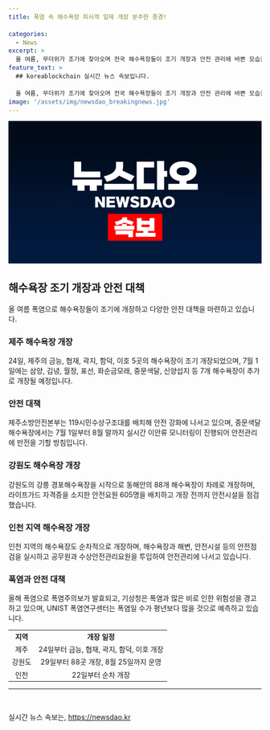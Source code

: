 ```yaml
---
title: 폭염 속 해수욕장 피서객 일제 개장 분주한 풍경!

categories:
  - News
excerpt: >
  올 여름, 무더위가 조기에 찾아오며 전국 해수욕장들이 조기 개장과 안전 관리에 바쁜 모습을 보이고 있습니다. 제주도는 24일 5곳의 해수욕장을 개장하고, 강릉 등 강원도의 88곳은 29일부터 개장하여 8월 25일까지 운영될 예정입니다. 폭염으로 인한 안전 문제에 대비하여 소방 및 해경 등과의 협력을 통해 안전을 강화하고 있습니다. 기상청은 올 여름 더위가 평년보다 많이 발생할 것으로 예상하고 있습니다. 폭염에 대비하여 해수욕장들은 수시로 현장 점검을 진행하고, 풍랑 경보 등이 발효되면 전면 통제할 계획입니다.
feature_text: >
  ## koreablockchain 실시간 뉴스 속보입니다.

  올 여름, 무더위가 조기에 찾아오며 전국 해수욕장들이 조기 개장과 안전 관리에 바쁜 모습을 보이고 있습니다. 제주도는 24일 5곳의 해수욕장을 개장하고, 강릉 등 강원도의 88곳은 29일부터 개장하여 8월 25일까지 운영될 예정입니다. 폭염으로 인한 안전 문제에 대비하여 소방 및 해경 등과의 협력을 통해 안전을 강화하고 있습니다. 기상청은 올 여름 더위가 평년보다 많이 발생할 것으로 예상하고 있습니다. 폭염에 대비하여 해수욕장들은 수시로 현장 점검을 진행하고, 풍랑 경보 등이 발효되면 전면 통제할 계획입니다.
image: '/assets/img/newsdao_breakingnews.jpg'
---
```


<p><img src="/assets/img/newsdao_breakingnews.jpg" alt="koreablockchain 속보" /></p>

<h2 data-ke-size="size26">해수욕장 조기 개장과 안전 대책</h2>

<p data-ke-size="size16">올 여름 폭염으로 해수욕장들이 조기에 개장하고 다양한 안전 대책을 마련하고 있습니다.</p>

<h3><b>제주 해수욕장 개장</b></h3>

<p data-ke-size="size16">24일, 제주의 금능, 협재, 곽지, 함덕, 이호 5곳의 해수욕장이 조기 개장되었으며, 7월 1일에는 삼양, 김녕, 월정, 표선, 화순금모래, 중문색달, 신양섭지 등 7개 해수욕장이 추가로 개장될 예정입니다.</p>

<h3><b>안전 대책</b></h3>

<p data-ke-size="size16">제주소방안전본부는 119시민수상구조대를 배치해 안전 강화에 나서고 있으며, 중문색달해수욕장에서는 7월 1일부터 8월 말까지 실시간 이안류 모니터링이 진행되어 안전관리에 만전을 기할 방침입니다.</p>

<h3><b>강원도 해수욕장 개장</b></h3>

<p data-ke-size="size16">강원도의 강릉 경포해수욕장을 시작으로 동해안의 88개 해수욕장이 차례로 개장하며, 라이프가드 자격증을 소지한 안전요원 605명을 배치하고 개장 전까지 안전시설을 점검했습니다.</p>

<h3><b>인천 지역 해수욕장 개장</b></h3>

<p data-ke-size="size16">인천 지역의 해수욕장도 순차적으로 개장하며, 해수욕장과 해변, 안전시설 등의 안전점검을 실시하고 공무원과 수상안전관리요원을 투입하여 안전관리에 나서고 있습니다.</p>

<h3><b>폭염과 안전 대책</b></h3>

<p data-ke-size="size16">올해 폭염으로 폭염주의보가 발효되고, 기상청은 폭염과 많은 비로 인한 위험성을 경고하고 있으며, UNIST 폭염연구센터는 폭염일 수가 평년보다 많을 것으로 예측하고 있습니다.</p>

<table>
  <tbody>
    <tr>
      <td style="text-align: center; height: 17px;"><b>지역</b></td>
      <td style="text-align: center; height: 17px;"><b>개장 일정</b></td>
    </tr>
    <tr>
      <td style="text-align: center; height: 17px;">제주</td>
      <td style="text-align: center; height: 17px;">24일부터 금능, 협재, 곽지, 함덕, 이호 개장</td>
    </tr>
    <tr>
      <td style="text-align: center; height: 17px;">강원도</td>
      <td style="text-align: center; height: 17px;">29일부터 88곳 개장, 8월 25일까지 운영</td>
    </tr>
    <tr>
      <td style="text-align: center; height: 17px;">인천</td>
      <td style="text-align: center; height: 17px;">22일부터 순차 개장</td>
    </tr>
  </tbody>
</table>

<hr>

<p data-ke-size="size16">&nbsp;</p>
실시간 뉴스 속보는, <a href="https://newsdao.kr" rel="dofollow">https://newsdao.kr</a>


